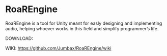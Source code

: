 # RoaREngine

RoaREngine is a tool for Unity meant for easly designing and implementing audio, helping whoever works in this field and simplify programmer’s life.

DOWNLOAD:

WIKI: https://github.com/Jumbax/RoaREngine/wiki
